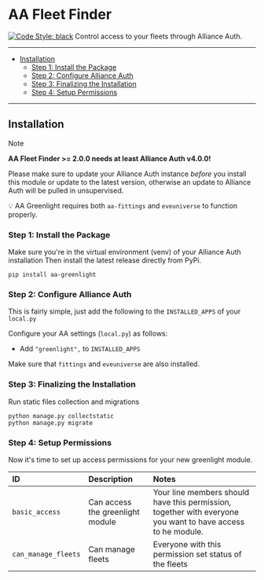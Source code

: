 # AA Fleet Finder<a name="aa-fleet-finder"></a>
[![Code Style: black](https://img.shields.io/badge/code%20style-black-000000.svg)](http://black.readthedocs.io/en/latest/)
Control access to your fleets through Alliance Auth.

______________________________________________________________________

<!-- mdformat-toc start --slug=github --maxlevel=6 --minlevel=2 -->

- [Installation](#installation)
  - [Step 1: Install the Package](#step-1-install-the-package)
  - [Step 2: Configure Alliance Auth](#step-2-configure-alliance-auth)
  - [Step 3: Finalizing the Installation](#step-3-finalizing-the-installation)
  - [Step 4: Setup Permissions](#step-4-setup-permissions)

<!-- mdformat-toc end -->

______________________________________________________________________

## Installation<a name="installation"></a>

> [!NOTE]
>
> **AA Fleet Finder >= 2.0.0 needs at least Alliance Auth v4.0.0!**
>
> Please make sure to update your Alliance Auth instance _before_ you install this
> module or update to the latest version, otherwise an update to Alliance Auth will
> be pulled in unsupervised.
>
> 💡 AA Greenlight requires both `aa-fittings` and `eveuniverse` to function properly.


### Step 1: Install the Package<a name="step-1-install-the-package"></a>

Make sure you're in the virtual environment (venv) of your Alliance Auth installation Then install the latest release directly from PyPi.

```shell
pip install aa-greenlight
```

### Step 2: Configure Alliance Auth<a name="step-2-configure-alliance-auth"></a>

This is fairly simple, just add the following to the `INSTALLED_APPS` of your `local.py`

Configure your AA settings (`local.py`) as follows:

- Add `"greenlight",` to `INSTALLED_APPS`

Make sure that `fittings` and `eveuniverse` are also installed.

### Step 3: Finalizing the Installation<a name="step-4-finalizing-the-installation"></a>

Run static files collection and migrations

```shell
python manage.py collectstatic
python manage.py migrate
```

### Step 4: Setup Permissions<a name="step-4-setup-permissions"></a>

Now it's time to set up access permissions for your new greenlight module.

| ID                   | Description                       | Notes                                                                                                       |
| :------------------- | :-------------------------------- | :---------------------------------------------------------------------------------------------------------- |
| `basic_access` | Can access the greenlight module | Your line members should have this permission, together with everyone you want to have access to he module. |
| `can_manage_fleets`      | Can manage fleets                 | Everyone with this permission set status of the fleets                                                      |


